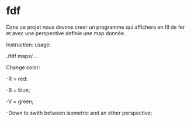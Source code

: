 # fdf
Dans ce projet nous devons creer un programme qui affichera en fil de fer et avec une perspective definie une map donnée.

Instruction:
usage:

./fdf maps/...

Change color:

-R = red:

-B = blue;

-V = green;

-Down to swith between isometric and an other perspective;
